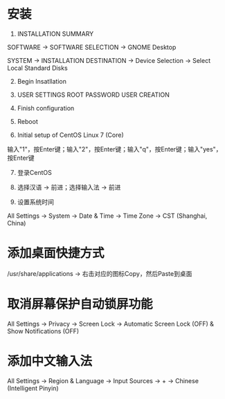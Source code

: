 # 安装
1. INSTALLATION SUMMARY

SOFTWARE -> SOFTWARE SELECTION -> GNOME Desktop

SYSTEM -> INSTALLATION DESTINATION -> Device Selection -> Select Local Standard Disks

2. Begin Insatllation

3. USER SETTINGS
ROOT PASSWORD
USER CREATION

4. Finish configuration

5. Reboot

6. Initial setup of CentOS Linux 7 (Core)

输入"1"，按Enter键；输入"2"，按Enter键；输入"q"，按Enter键；输入"yes"，按Enter键

7. 登录CentOS

8. 选择汉语 -> 前进；选择输入法 -> 前进

9. 设置系统时间

All Settings -> System -> Date & Time -> Time Zone -> CST (Shanghai, China)

# 添加桌面快捷方式
/usr/share/applications -> 右击对应的图标Copy，然后Paste到桌面

# 取消屏幕保护自动锁屏功能
All Settings -> Privacy -> Screen Lock -> Automatic Screen Lock (OFF) & Show Notifications (OFF)

# 添加中文输入法
All Settings -> Region & Language -> Input Sources -> + -> Chinese (Intelligent Pinyin)
